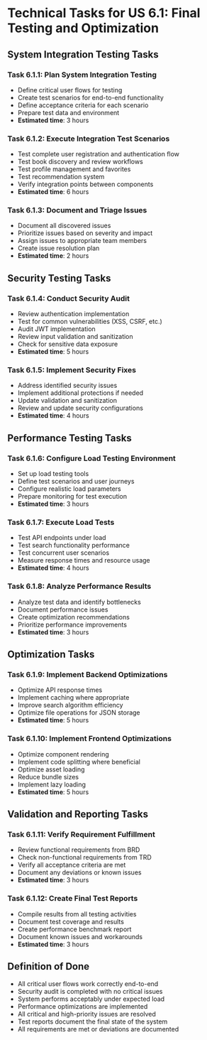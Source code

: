 # Technical Tasks for US 6.1: Final Testing and Optimization

## System Integration Testing Tasks

### Task 6.1.1: Plan System Integration Testing
- Define critical user flows for testing
- Create test scenarios for end-to-end functionality
- Define acceptance criteria for each scenario
- Prepare test data and environment
- **Estimated time**: 3 hours

### Task 6.1.2: Execute Integration Test Scenarios
- Test complete user registration and authentication flow
- Test book discovery and review workflows
- Test profile management and favorites
- Test recommendation system
- Verify integration points between components
- **Estimated time**: 6 hours

### Task 6.1.3: Document and Triage Issues
- Document all discovered issues
- Prioritize issues based on severity and impact
- Assign issues to appropriate team members
- Create issue resolution plan
- **Estimated time**: 2 hours

## Security Testing Tasks

### Task 6.1.4: Conduct Security Audit
- Review authentication implementation
- Test for common vulnerabilities (XSS, CSRF, etc.)
- Audit JWT implementation
- Review input validation and sanitization
- Check for sensitive data exposure
- **Estimated time**: 5 hours

### Task 6.1.5: Implement Security Fixes
- Address identified security issues
- Implement additional protections if needed
- Update validation and sanitization
- Review and update security configurations
- **Estimated time**: 4 hours

## Performance Testing Tasks

### Task 6.1.6: Configure Load Testing Environment
- Set up load testing tools
- Define test scenarios and user journeys
- Configure realistic load parameters
- Prepare monitoring for test execution
- **Estimated time**: 3 hours

### Task 6.1.7: Execute Load Tests
- Test API endpoints under load
- Test search functionality performance
- Test concurrent user scenarios
- Measure response times and resource usage
- **Estimated time**: 4 hours

### Task 6.1.8: Analyze Performance Results
- Analyze test data and identify bottlenecks
- Document performance issues
- Create optimization recommendations
- Prioritize performance improvements
- **Estimated time**: 3 hours

## Optimization Tasks

### Task 6.1.9: Implement Backend Optimizations
- Optimize API response times
- Implement caching where appropriate
- Improve search algorithm efficiency
- Optimize file operations for JSON storage
- **Estimated time**: 5 hours

### Task 6.1.10: Implement Frontend Optimizations
- Optimize component rendering
- Implement code splitting where beneficial
- Optimize asset loading
- Reduce bundle sizes
- Implement lazy loading
- **Estimated time**: 5 hours

## Validation and Reporting Tasks

### Task 6.1.11: Verify Requirement Fulfillment
- Review functional requirements from BRD
- Check non-functional requirements from TRD
- Verify all acceptance criteria are met
- Document any deviations or known issues
- **Estimated time**: 3 hours

### Task 6.1.12: Create Final Test Reports
- Compile results from all testing activities
- Document test coverage and results
- Create performance benchmark report
- Document known issues and workarounds
- **Estimated time**: 3 hours

## Definition of Done
- All critical user flows work correctly end-to-end
- Security audit is completed with no critical issues
- System performs acceptably under expected load
- Performance optimizations are implemented
- All critical and high-priority issues are resolved
- Test reports document the final state of the system
- All requirements are met or deviations are documented
